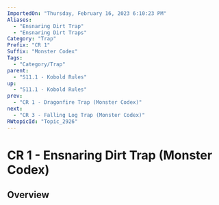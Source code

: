 ```yaml
---
ImportedOn: "Thursday, February 16, 2023 6:10:23 PM"
Aliases:
  - "Ensnaring Dirt Trap"
  - "Ensnaring Dirt Traps"
Category: "Trap"
Prefix: "CR 1"
Suffix: "Monster Codex"
Tags:
  - "Category/Trap"
parent:
  - "S11.1 - Kobold Rules"
up:
  - "S11.1 - Kobold Rules"
prev:
  - "CR 1 - Dragonfire Trap (Monster Codex)"
next:
  - "CR 3 - Falling Log Trap (Monster Codex)"
RWtopicId: "Topic_2926"
---
```

# CR 1 - Ensnaring Dirt Trap (Monster Codex)
## Overview

